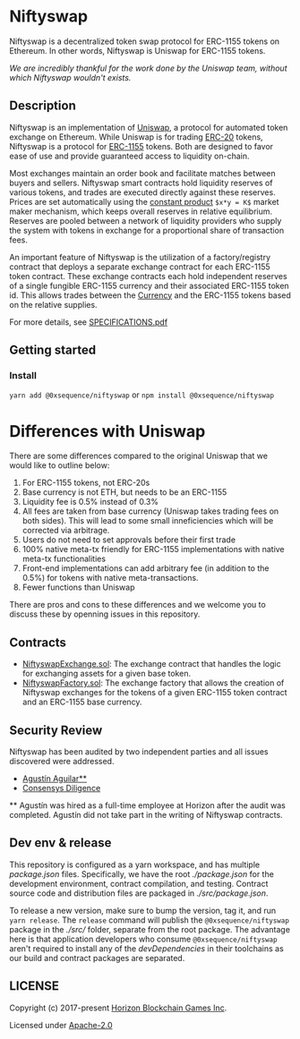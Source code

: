 Niftyswap
=========

Niftyswap is a decentralized token swap protocol for ERC-1155 tokens on Ethereum. In other words,
Niftyswap is Uniswap for ERC-1155 tokens.

*We are incredibly thankful for the work done by the Uniswap team, without which Niftyswap wouldn't exists.*

## Description

Niftyswap is an implementation of [Uniswap](<https://hackmd.io/@477aQ9OrQTCbVR3fq1Qzxg/HJ9jLsfTz?type=view>), a protocol for automated token exchange on Ethereum. While Uniswap is for trading [ERC-20](<https://eips.ethereum.org/EIPS/eip-20>) tokens, Niftyswap is a protocol for [ERC-1155](<https://github.com/ethereum/EIPs/blob/master/EIPS/eip-1155.md>) tokens. Both are designed to favor ease of use and provide guaranteed access to liquidity on-chain. 

Most exchanges maintain an order book and facilitate matches between buyers and sellers. Niftyswap smart contracts hold liquidity reserves of various tokens, and trades are executed directly against these reserves. Prices are set automatically using the [constant product](https://ethresear.ch/t/improving-front-running-resistance-of-x-y-k-market-makers/1281) `$x*y = K$` market maker mechanism, which keeps overall reserves in relative equilibrium. Reserves are pooled between a network of liquidity providers who supply the system with tokens in exchange for a proportional share of transaction fees. 

An important feature of Niftyswap is the utilization of a factory/registry contract that deploys a separate exchange contract for each ERC-1155 token contract. These exchange contracts each hold independent reserves of a single fungible ERC-1155 currency and their associated ERC-1155 token id. This allows trades between the [Currency](#currency) and the ERC-1155 tokens based on the relative supplies. 

For more details, see [SPECIFICATIONS.pdf](https://github.com/0xsequence/niftyswap/blob/master/SPECIFICATIONS.pdf)


## Getting started

### Install

`yarn add @0xsequence/niftyswap` or `npm install @0xsequence/niftyswap`


# Differences with Uniswap

There are some differences compared to the original Uniswap that we would like to outline below:

1. For ERC-1155 tokens, not ERC-20s
2. Base currency is not ETH, but needs to be an ERC-1155
3. Liquidity fee is 0.5% instead of 0.3%
4. All fees are taken from base currency (Uniswap takes trading fees on both sides). This will lead to some small inneficiencies which will be corrected via arbitrage.
4. Users do not need to set approvals before their first trade
5. 100% native meta-tx friendly for ERC-1155 implementations with native meta-tx functionalities
6. Front-end implementations can add arbitrary fee (in addition to the 0.5%) for tokens with native meta-transactions.
7. Fewer functions than Uniswap

There are pros and cons to these differences and we welcome you to discuss these by openning issues in this repository.

## Contracts

* [NiftyswapExchange.sol](https://github.com/0xsequence/niftyswap/blob/master/src/contracts/exchange/NiftyswapExchange.sol): The exchange contract that handles the logic for exchanging assets for a given base token.
* [NiftyswapFactory.sol](https://github.com/0xsequence/niftyswap/blob/master/src/contracts/exchange/NiftyswapFactory.sol): The exchange factory that allows the creation of Niftyswap exchanges for the tokens of a given ERC-1155 token contract and an ERC-1155 base currency.

## Security Review

Niftyswap has been audited by two independent parties and all issues discovered were addressed. 
- [Agustín Aguilar**](https://github.com/0xsequence/niftyswap/blob/master/audits/Security_Audit_Nitfyswap_Horizon_Games_1.pdf)
- [Consensys Diligence](https://github.com/0xsequence/niftyswap/blob/master/audits/consensys-diligence-audit-2020-02.pdf) 

** Agustín was hired as a full-time employee at Horizon after the audit was completed. Agustín did not take part in the writing of Niftyswap contracts.

## Dev env & release

This repository is configured as a yarn workspace, and has multiple *package.json* files. Specifically,
we have the root *./package.json* for the development environment, contract compilation, and testing. Contract
source code and distribution files are packaged in *./src/package.json*.

To release a new version, make sure to bump the version, tag it, and run `yarn release`. The `release` command
will publish the `@0xsequence/niftyswap` package in the *./src/* folder, separate from the root package. The advantage
here is that application developers who consume `@0xsequence/niftyswap` aren't required to install any of the *devDependencies*
in their toolchains as our build and contract packages are separated.


## LICENSE

Copyright (c) 2017-present [Horizon Blockchain Games Inc](https://horizon.io).

Licensed under [Apache-2.0](./LICENSE)
